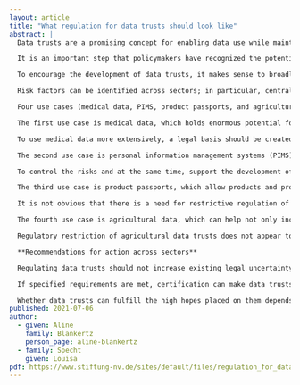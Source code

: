 ```yaml
---
layout: article
title: "What regulation for data trusts should look like"
abstract: |
  Data trusts are a promising concept for enabling data use while maintaining data privacy. Data trusts can pursue many goals, such as increasing the participation of consumers or other data subjects, putting data protection into practice more effectively, or strengthening data sharing along the value chain. They have the potential to become an alternative model to the large platforms, which are accused of accumulating data power and using it primarily for their own purposes rather than for the benefit of their users. To fulfill these hopes, data trusts must be trustworthy so that their users understand and trust that data is being used in their interest.

  It is an important step that policymakers have recognized the potential of data trusts. This should be followed by measures that address specific risks and thus promote trust in the services. Currently, the political approach is to subject all forms of data trusts to the same rules through “one size fits all” regulation. This is the case, for example, with the Data Governance Act (DGA), which gives data trusts little leeway to evolve in the marketplace.

  To encourage the development of data trusts, it makes sense to broadly define them as all organizations that manage data on behalf of others while adhering to a legal framework (including competition, trade secrets, and privacy). Which additional rules are necessary to ensure trustworthiness should be decided depending on the use case. The risk of a use case should be considered as well as the need for incentives to act as a data trust.

  Risk factors can be identified across sectors; in particular, centralized or decentralized data storage and voluntary or mandatory use of data trusts are among them. The business model is not a main risk factor. Although many regulatory proposals call for strict neutrality, several data trusts without strict neutrality appear trustworthy in terms of monetization or vertical integration. At the same time, it is unclear what incentives exist for developing strictly neutral data trusts. Neutrality requirements that go beyond what is necessary make it less likely that desired alternative models will develop and take hold.

  Four use cases (medical data, PIMS, product passports, and agricultural data) illustrate how risk- and incentive-based regulation might look. The goals, whether data is personal, how risky the data sharing is, and the extent to which data is shared differ among these use cases.

  The first use case is medical data, which holds enormous potential for medical research to develop new and more personalized forms of diagnosis and treatment. At the same time, the data is highly sensitive and includes current treatment data as well as potential future risk factors. Risks associated with sharing that data include self-censoring behavior, discrimination, and treatment failure if data is not interpreted carefully.

  To use medical data more extensively, a legal basis should be created for data processing by scientific and commercial organizations for medical research with data provided by a data trust. To ensure that risks remain manageable, IT security must be certified by a state-supervised body. Furthermore, data access should be designed in such a way that only the data necessary for the research is accessible, and personal identification is reduced as much as possible, for example, with pseudonymization. Organizations that operate in areas that are likely to discriminate, such as insurance and advertising, should be excluded.

  The second use case is personal information management systems (PIMS), which are intended to help consumers enforce their rights and interests more effectively. However, consumers have been reluctant to use these services, and companies such as large platforms have found it easy to circumvent these systems. At the same time, there is a risk of abuse in direct dealings with consumers (e.g., through misleading information and menu navigation).

  To control the risks and at the same time, support the development of PIMS, we propose to make model terms and conditions for PIMS the basis for certification that identifies them as trustworthy. These terms and conditions should include minimum standards for IT security and provide explicit consent for monetization of personal data. Furthermore, there should be transparency requirements that make the monetary and non-monetary transfer of data visible. The terms and services should also contain restrictions on the use of data by affiliated services such that it takes place under the same conditions as for external services. Overall, the intention is to align PIMS with the interests of consumers. Companies such as social media platforms can then be obligated to cooperate with certified PIMS. With these safeguards, it also makes sense to allow PIMS to represent consumers more comprehensively, for example, to grant or deny consent on behalf of their users, as “authorized agents” under the California Consumer Protection Act (CCPA) do.

  The third use case is product passports, which allow products and product attributes to be tracked across the value chain and have enormous potential for promoting a circular economy. Several initiatives promote data-based resource reuse and recycling, but they often fail due to high administrative and financial burdens and limited management relevance.

  It is not obvious that there is a need for restrictive regulation of data trusts seeking to offer product passports. Instead, it is more promising to provide legal clarity on data sharing between companies and to use government demand strategically to encourage the use of product passports in government procurement.

  The fourth use case is agricultural data, which can help not only increase agricultural yields but also target resources more effectively. This data is increasingly being collected and used, although a major obstacle lies in the sometimes hesitant interest in digitizing farms.

  Regulatory restriction of agricultural data trusts does not appear to be necessary. Instead, more incentives can be provided, for example, by making more government data available for use in the agricultural sector.

  **Recommendations for action across sectors**

  Regulating data trusts should not increase existing legal uncertainty and complexity but reduce it. This is necessary to incentivize the development of new models and approaches. Additional requirements to establish trust and reduce risks also justify lowering hurdles. Overly strict neutrality requirements inevitably mean that data trusts can be provided only by the government, which creates other potential problems. Instead, it is more productive to use legal restrictions to prevent specific conflicts of interest.

  If specified requirements are met, certification can make data trusts transparent, particularly when the risk of overly restrictive regulation is high, and information asymmetries, for example, call for intervention. Another pragmatic way to promote data trusts is to use pilot projects and government demand strategically. However, this method is no substitute for developing new models, especially business models.

  Whether data trusts can fulfill the high hopes placed on them depends largely on how the regulatory framework that applies to them is designed. Overall, regulatory proposals for data trusts should aim to make data use and data protection more compatible. To this end, it is helpful to focus on specific risks that are not covered by the existing legal framework; at the same time, it is also helpful to remove hurdles that stand in the way of this goal.
published: 2021-07-06
author:
  - given: Aline
	family: Blankertz
    person_page: aline-blankertz
  - family: Specht
    given: Louisa
pdf: https://www.stiftung-nv.de/sites/default/files/regulation_for_data_trusts_0.pdf
---
```

